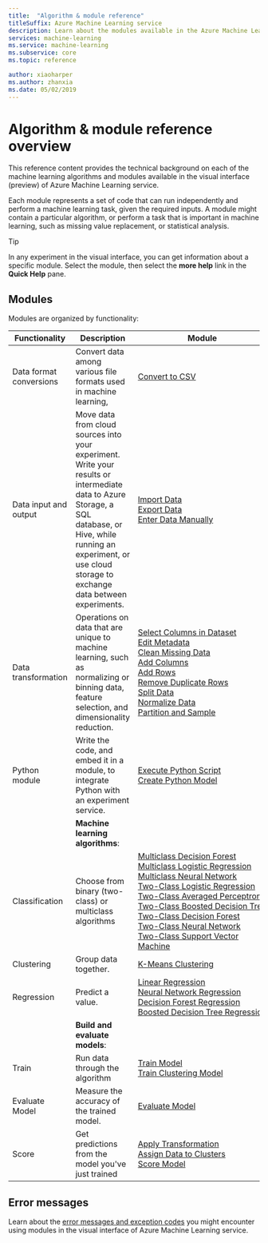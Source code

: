 ```yaml
---
title:  "Algorithm & module reference"
titleSuffix: Azure Machine Learning service
description: Learn about the modules available in the Azure Machine Learning visual interface
services: machine-learning
ms.service: machine-learning
ms.subservice: core
ms.topic: reference

author: xiaoharper
ms.author: zhanxia
ms.date: 05/02/2019
---
```

# Algorithm & module reference overview

This reference content provides the technical background on each of the machine learning algorithms and modules available in the visual interface (preview) of Azure Machine Learning service.

Each module represents a set of code that can run independently and perform a machine learning task, given the required inputs. A module might contain a particular algorithm, or perform a task that is important in machine learning, such as missing value replacement, or statistical analysis.

> [!TIP]
> In any experiment in the visual interface, you can get information about a specific module. Select the module, then select the **more help** link in the **Quick Help** pane.

## Modules

Modules are organized by functionality:

| Functionality | Description | Module |
| --- |--- | ---- |
| Data format conversions | Convert data among various file formats used in machine learning, | [Convert to CSV](convert-to-csv.md) |
| Data input and output | Move data from cloud sources into your experiment. Write your results or intermediate data to Azure Storage, a SQL database, or Hive, while running an experiment, or use cloud storage to exchange data between experiments.  | [Import Data](import-data.md)<br/>[Export Data](export-data.md)<br/>[Enter Data Manually](enter-data-manually.md) |
| Data transformation | Operations on data that are unique to machine learning, such as normalizing or binning data, feature selection, and dimensionality reduction.| [Select Columns in Dataset](select-columns-in-dataset.md) <br/> [Edit Metadata](edit-metadata.md) <br/> [Clean Missing Data](clean-missing-data.md) <br/> [Add Columns](add-columns.md) <br/> [Add Rows](add-rows.md) <br/> [Remove Duplicate Rows](remove-duplicate-rows.md) <br/> [Split Data](split-data.md) <br/> [Normalize Data](normalize-data.md) <br/> [Partition and Sample](partition-and-sample.md) |
| Python module | Write the code, and embed it in a module, to integrate Python with an experiment service. | [Execute Python Script](execute-python-script.md)   <br/> [Create Python Model](create-python-model.md)
|  | **Machine learning algorithms**: | |
| Classification | Choose from binary (two-class) or multiclass algorithms| [Multiclass Decision Forest](multiclass-decision-forest.md) <br/> [Multiclass Logistic Regression](multiclass-logistic-regression.md)  <br/> [Multiclass Neural Network](multiclass-neural-network.md)  <br/>  [Two-Class Logistic Regression](two-class-logistic-regression.md)  <br/>[Two-Class Averaged Perceptron](two-class-averaged-perceptron.md) <br/> [Two-Class&nbsp;Boosted&nbsp;Decision&nbsp;Tree](two-class-boosted-decision-tree.md)  <br/> [Two-Class Decision Forest](two-class-decision-forest.md)  <br/> [Two-Class Neural Network](two-class-neural-network.md)  <br/> [Two-Class Support Vector Machine](two-class-support-vector-machine.md) 
| Clustering | Group data together. | [K-Means Clustering](k-means-clustering.md)
| Regression | Predict a value. | [Linear Regression](linear-regression.md)  <br/> [Neural Network Regression](neural-network-regression.md)  <br/> [Decision Forest Regression](decision-forest-regression.md)  <br/> [Boosted&nbsp;Decision&nbsp;Tree&nbsp;Regression](boosted-decision-tree-regression.md)
|  | **Build and evaluate models**: | |
| Train   | Run data through the algorithm | [Train Model](train-model.md)  <br/> [Train Clustering Model](train-clustering-model.md)    |
| Evaluate Model | Measure the accuracy of the trained model. |  [Evaluate Model](evaluate-model.md)
| Score | Get predictions from the model you've just trained | [Apply Transformation](apply-transformation.md)<br/>[Assign&nbsp;Data&nbsp;to&nbsp;Clusters](assign-data-to-clusters.md) <br/>[Score Model](score-model.md)

## Error messages

Learn about the [error messages and exception codes](machine-learning-module-error-codes.md)  you might encounter using modules in the visual interface of Azure Machine Learning service.
